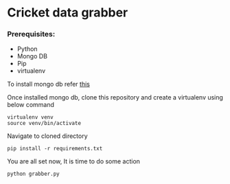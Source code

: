 # Cricket data grabber

### Prerequisites:

- Python
- Mongo DB
- Pip
- virtualenv


To install mongo db refer [this](https://www.digitalocean.com/community/tutorials/how-to-install-mongodb-on-ubuntu-14-04)


Once installed mongo db, clone this repository and create a virtualenv using below command
```
virtualenv venv
source venv/bin/activate
```
Navigate to cloned directory
```
pip install -r requirements.txt
```
You are all set now, It is time to do some action
```
python grabber.py
```



